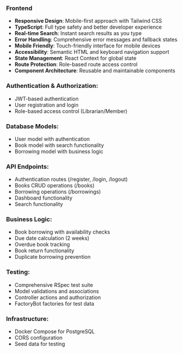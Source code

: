 ### Frontend
- **Responsive Design**: Mobile-first approach with Tailwind CSS
- **TypeScript**: Full type safety and better developer experience
- **Real-time Search**: Instant search results as you type
- **Error Handling**: Comprehensive error messages and fallback states
- **Mobile Friendly**: Touch-friendly interface for mobile devices
- **Accessibility**: Semantic HTML and keyboard navigation support
- **State Management**: React Context for global state
- **Route Protection**: Role-based route access control
- **Component Architecture**: Reusable and maintainable components

### Authentication & Authorization:
- JWT-based authentication
- User registration and login
- Role-based access control (Librarian/Member)

### Database Models:
- User model with authentication
- Book model with search functionality
- Borrowing model with business logic

### API Endpoints:
- Authentication routes (/register, /login, /logout)
- Books CRUD operations (/books)
- Borrowing operations (/borrowings)
- Dashboard functionality
- Search functionality

### Business Logic:
- Book borrowing with availability checks
- Due date calculation (2 weeks)
- Overdue book tracking
- Book return functionality
- Duplicate borrowing prevention

### Testing:
- Comprehensive RSpec test suite
- Model validations and associations
- Controller actions and authorization
- FactoryBot factories for test data

### Infrastructure:
- Docker Compose for PostgreSQL
- CORS configuration
- Seed data for testing